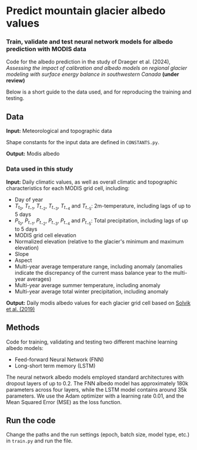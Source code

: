 # Predict mountain glacier albedo values
### Train, validate and test neural network models for albedo prediction with MODIS data

Code for the albedo prediction in the study of Draeger et al. (2024), *Assessing the impact of calibration and albedo models on regional glacier modeling with surface energy balance in southwestern Canada* **(under review)**

Below is a short guide to the data used, and for reproducing the training and testing.

## Data

**Input:** Meteorological and topographic data

Shape constants for the input data are defined in `CONSTANTS.py`.

**Output:** Modis albedo

### Data used in this study
**Input:** Daily climatic values, as well as overall climatic and topographic characteristics for each MODIS grid cell, including:
- Day of year
- $T_{t_{0}}$, $T_{t_{-1}}$, $T_{t_{-2}}$, $T_{t_{-3}}$, $T_{t_{-4}}$ and $T_{t_{-5}}$: 2m-temperature, including lags of up to 5 days
- $P_{t_{0}}$, $P_{t_{-1}}$, $P_{t_{-2}}$, $P_{t_{-3}}$, $P_{t_{-4}}$ and $P_{t_{-5}}$: Total precipitation, including lags of up to 5 days
- MODIS grid cell elevation
- Normalized elevation (relative to the glacier's minimum and maximum elevation)
- Slope
- Aspect
- Multi-year average temperature range, including anomaly (anomalies indicate the discrepancy of the current mass
balance year to the multi-year averages)
- Multi-year average summer temperature, including anomaly
- Multi-year average total winter precipitation, including anomaly

**Output:** Daily modis albedo values for each glacier grid cell based on [Solvik et al. (2019)](https://doi.org/10.3334/ORNLDAAC/1605)

## Methods

Code for training, validating and testing two different machine learning albedo models:
- Feed-forward Neural Network (FNN) 
- Long-short term memory (LSTM)

The neural network albedo models employed standard architectures with dropout layers of up to 0.2.
The FNN albedo model has approximately 180k parameters across four layers, while the LSTM model contains around 35k parameters. 
We use the Adam optimizer with a learning rate 0.01, and the Mean Squared Error (MSE) as the loss function.


## Run the code

Change the paths and the run settings (epoch, batch size, model type, etc.) in `train.py` and run the file.